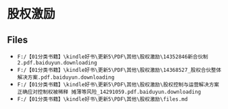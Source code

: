 # 股权激励

## Files

- `F:/【01分类书籍】\kindle好书\更新5\PDF\其他\股权激励\14352846新合伙制2.pdf.baiduyun.downloading`
- `F:/【01分类书籍】\kindle好书\更新5\PDF\其他\股权激励\14368527_股权合伙整体解决方案.pdf.baiduyun.downloading`
- `F:/【01分类书籍】\kindle好书\更新5\PDF\其他\股权激励\股权控制与运营解决方案 正确应对控制权被稀释 摊薄等风险_14291059.pdf.baiduyun.downloading`
- `F:/【01分类书籍】\kindle好书\更新5\PDF\其他\股权激励\files.md`
